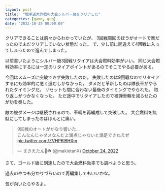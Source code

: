 ```yaml
---
layout: post
title:  "戦車道大作戦の大会シルバー級をクリアした"
categories: [game, gup]
date: "2022-10-25 00:00:00"
---
```


クリアできることは前々からわかっていたが、
3回戦周回のほうがオートで楽だったので未だクリアしていない状態だった。
で、少し前に間違えて4回戦に入ってしまったので進んでしまった。

以前書いたようにシルバー級3回戦リタイアは大会燃料効率がいい。
同じ大会燃料効率にするには一定のリタイアポイントがあるのでそこでやる必要がある。

今回はスムーズに突破できず失敗したのだ。
失敗したのは9回戦なのでリタイアするにも効率的に悪く進むしかなかった。
ダメだと革新したのは隊長車がやられたタイミングだ。
リセットも間に合わない最後のタイミングでやられた。
取り返しがつかなくなった。
ただ途中でリタイアしたので被弾車輌を減らせたのが功を奏した。

敵の被ダメージは継続されるので、車輌を再編成して突破した。
大会燃料を無駄にしてしまったのはほんとに痛い。

<blockquote class="twitter-tweet"><p lang="ja" dir="ltr">9回戦のオートがかなり響いた…<br>こんなんじゃダメなんだよ満点じゃないと満足できねえぜ <a href="https://t.co/ZVHP6lBHXm">pic.twitter.com/ZVHP6lBHXm</a></p>&mdash; まきえたん🥦☘️ (@makietanX) <a href="https://twitter.com/makietanX/status/1584540202785452032?ref_src=twsrc%5Etfw">October 24, 2022</a></blockquote> <script async src="https://platform.twitter.com/widgets.js" charset="utf-8"></script>

さて、ゴールド級に到達したので大会燃料効率でも調べようと思う。

過去のやつも分かりづらいので再編集してもいいかな。

気が向いたらやるよ。